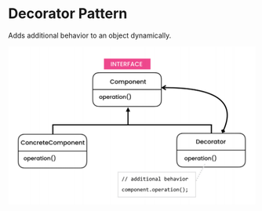 # Decorator Pattern

Adds additional behavior to an object dynamically.

![Decorator](../../../UML/Structural/Decorator.PNG)